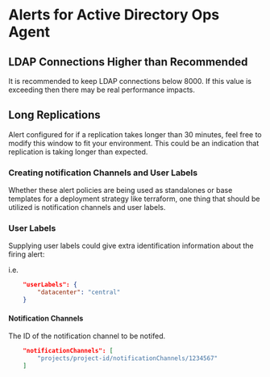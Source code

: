 # Alerts for Active Directory Ops Agent

## LDAP Connections Higher than Recommended

It is recommended to keep LDAP connections below 8000. If this value is exceeding then there may be real performance impacts.

## Long Replications

Alert configured for if a replication takes longer than 30 minutes, feel free to modify this window to fit your environment. This could be an indication that replication is taking longer than expected.

### Creating notification Channels and User Labels

Whether these alert policies are being used as standalones or base templates for a deployment strategy like terraform, one thing that should be utilized is notification channels and user labels.

### User Labels

Supplying user labels could give extra identification information about the firing alert:

i.e.

```json
    "userLabels": {
        "datacenter": "central"
    }
```

#### Notification Channels

The ID of the notification channel to be notifed.

```json
    "notificationChannels": [
        "projects/project-id/notificationChannels/1234567"
    ]
```
